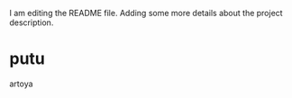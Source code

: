 I am editing the README file. Adding some more details about the project description.
# putu
artoya
